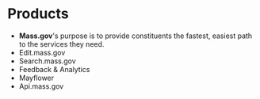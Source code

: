 # Products

* **Mass.gov**'s purpose is to provide constituents the fastest, easiest path to the services they need.
* Edit.mass.gov
* Search.mass.gov
* Feedback & Analytics
* Mayflower
* Api.mass.gov

